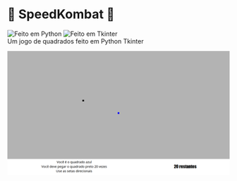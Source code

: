 # :car: SpeedKombat :car:
  
![Feito em Python](https://img.shields.io/badge/Feito%20em-Python-green)
![Feito em Tkinter](https://img.shields.io/badge/Feito%20em-Tkinter-blue)  
Um jogo de quadrados feito em Python Tkinter  


  
![printscreen](https://github.com/EricMGS/SpeedKombat/blob/master/image.png)  

